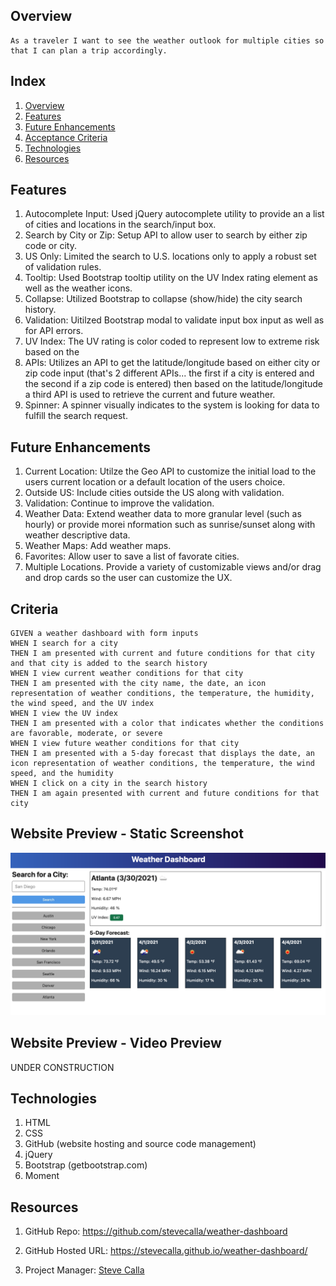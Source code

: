 
## Overview

```
As a traveler I want to see the weather outlook for multiple cities so that I can plan a trip accordingly.
```


## Index

<!-- <details><summary></summary> -->

1. [Overview](#overview)
2. [Features](#features)
3. [Future Enhancements](#future-enhancements)
2. [Acceptance Criteria](#acceptance-criteria)
4. [Technologies](#technologies)
6. [Resources](#resources)

## Features

1. Autocomplete Input: Used jQuery autocomplete utility to provide an a list of cities and locations in the search/input box.
2. Search by City or Zip: Setup API to allow user to search by either zip code or city.
3. US Only: Limited the search to U.S. locations only to apply a robust set of validation rules.
4. Tooltip: Used Bootstrap tooltip utility on the UV Index rating element as well as the weather icons.
5. Collapse: Utilized Bootstrap to collapse (show/hide) the city search history.
6. Validation: Uitilzed Bootstrap modal to validate input box input as well as for API errors.
7. UV Index: The UV rating is color coded to represent low to extreme risk based on the 
8. APIs: Utilizes an API to get the latitude/longitude based on either city or zip code input (that's 2 different APIs... the first if a city is entered and the second if a zip code is entered) then based on the latitude/longitude a third API is used to retrieve the current and future weather.
9. Spinner: A spinner visually indicates to the system is looking for data to fulfill the search request.

## Future Enhancements

1. Current Location: Utilze the Geo API to customize the initial load to the users current location or a default location of the users choice.
2. Outside US: Include cities outside the US along with validation.
3. Validation: Continue to improve the validation.
4. Weather Data: Extend weather data to more granular level (such as hourly) or provide morei nformation such as sunrise/sunset along with weather descriptive data.
5. Weather Maps: Add weather maps.
6. Favorites: Allow user to save a list of favorate cities.
7. Multiple Locations. Provide a variety of customizable views and/or drag and drop cards so the user can customize the UX.

## Criteria

```
GIVEN a weather dashboard with form inputs
WHEN I search for a city
THEN I am presented with current and future conditions for that city and that city is added to the search history
WHEN I view current weather conditions for that city
THEN I am presented with the city name, the date, an icon representation of weather conditions, the temperature, the humidity, the wind speed, and the UV index
WHEN I view the UV index
THEN I am presented with a color that indicates whether the conditions are favorable, moderate, or severe
WHEN I view future weather conditions for that city
THEN I am presented with a 5-day forecast that displays the date, an icon representation of weather conditions, the temperature, the wind speed, and the humidity
WHEN I click on a city in the search history
THEN I am again presented with current and future conditions for that city
```

## Website Preview - Static Screenshot

<img width="1437" alt="Screen Shot 2022-07-19 at 8 11 17 PM" src="./assets/images/mock-wireframe.png">


## Website Preview - Video Preview

UNDER CONSTRUCTION
<!-- <img src="https://media.giphy.com/media/410DOwYuE3CO7yzPnA/giphy-downsized-large.gif" width="100%" height="425"/> -->

## Technologies

1. HTML
2. CSS
3. GitHub (website hosting and source code management)
4. jQuery
5. Bootstrap (getbootstrap.com)
6. Moment

## Resources

1. GitHub Repo: <https://github.com/stevecalla/weather-dashboard>

2. GitHub Hosted URL: <https://stevecalla.github.io/weather-dashboard/>

3. Project Manager: [Steve Calla](https://github.com/stevecalla)